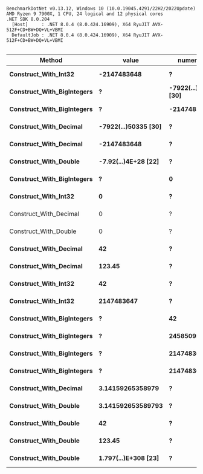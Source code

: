 ```

BenchmarkDotNet v0.13.12, Windows 10 (10.0.19045.4291/22H2/2022Update)
AMD Ryzen 9 7900X, 1 CPU, 24 logical and 12 physical cores
.NET SDK 8.0.204
  [Host]     : .NET 8.0.4 (8.0.424.16909), X64 RyuJIT AVX-512F+CD+BW+DQ+VL+VBMI
  DefaultJob : .NET 8.0.4 (8.0.424.16909), X64 RyuJIT AVX-512F+CD+BW+DQ+VL+VBMI


```
| Method                     | value                | numerator            | denominator         | Mean       | Error     | StdDev    | Gen0   | Allocated |
|--------------------------- |--------------------- |--------------------- |-------------------- |-----------:|----------:|----------:|-------:|----------:|
| **Construct_With_Int32**       | **-2147483648**          | **?**                    | **?**                   |   **4.126 ns** | **0.0068 ns** | **0.0060 ns** |      **-** |         **-** |
| **Construct_With_BigIntegers** | **?**                    | **-7922(...)50335 [30]** | **2147483647**          |  **10.849 ns** | **0.0128 ns** | **0.0100 ns** |      **-** |         **-** |
| **Construct_With_BigIntegers** | **?**                    | **-2147483648**          | **1**                   |   **7.431 ns** | **0.0065 ns** | **0.0061 ns** |      **-** |         **-** |
| **Construct_With_Decimal**     | **-7922(...)50335 [30]** | **?**                    | **?**                   |  **47.979 ns** | **0.0922 ns** | **0.0817 ns** | **0.0124** |     **208 B** |
| **Construct_With_Decimal**     | **-2147483648**          | **?**                    | **?**                   |  **44.289 ns** | **0.2520 ns** | **0.2233 ns** | **0.0119** |     **200 B** |
| **Construct_With_Double**      | **-7.92(...)4E+28 [22]** | **?**                    | **?**                   | **111.277 ns** | **0.4522 ns** | **0.4230 ns** | **0.0105** |     **176 B** |
| **Construct_With_BigIntegers** | **?**                    | **0**                    | **1**                   |   **6.109 ns** | **0.0064 ns** | **0.0054 ns** |      **-** |         **-** |
| **Construct_With_Int32**       | **0**                    | **?**                    | **?**                   |   **3.743 ns** | **0.0108 ns** | **0.0096 ns** |      **-** |         **-** |
| Construct_With_Decimal     | 0                    | ?                    | ?                   |   8.415 ns | 0.0225 ns | 0.0211 ns |      - |         - |
| Construct_With_Double      | 0                    | ?                    | ?                   |   7.974 ns | 0.0141 ns | 0.0132 ns |      - |         - |
| **Construct_With_Decimal**     | **42**                   | **?**                    | **?**                   |  **43.166 ns** | **0.4548 ns** | **0.4254 ns** | **0.0100** |     **168 B** |
| **Construct_With_Decimal**     | **123.45**               | **?**                    | **?**                   |  **85.907 ns** | **0.1949 ns** | **0.1823 ns** | **0.0100** |     **168 B** |
| **Construct_With_Int32**       | **42**                   | **?**                    | **?**                   |   **7.210 ns** | **0.0865 ns** | **0.0809 ns** |      **-** |         **-** |
| **Construct_With_Int32**       | **2147483647**           | **?**                    | **?**                   |   **3.850 ns** | **0.0122 ns** | **0.0095 ns** |      **-** |         **-** |
| **Construct_With_BigIntegers** | **?**                    | **42**                   | **1**                   |   **7.144 ns** | **0.0365 ns** | **0.0341 ns** |      **-** |         **-** |
| **Construct_With_BigIntegers** | **?**                    | **245850922**            | **78256779**            |  **19.291 ns** | **0.0528 ns** | **0.0494 ns** |      **-** |         **-** |
| **Construct_With_BigIntegers** | **?**                    | **2147483647**           | **2147483647**          |  **17.365 ns** | **0.0847 ns** | **0.0751 ns** |      **-** |         **-** |
| **Construct_With_BigIntegers** | **?**                    | **2147483647**           | **1797(...)8368 [309]** |  **64.550 ns** | **0.3287 ns** | **0.3074 ns** |      **-** |         **-** |
| **Construct_With_Decimal**     | **3.14159265358979**     | **?**                    | **?**                   | **180.801 ns** | **1.3491 ns** | **1.2619 ns** | **0.0138** |     **232 B** |
| **Construct_With_Double**      | **3.141592653589793**    | **?**                    | **?**                   | **209.975 ns** | **0.9193 ns** | **0.8149 ns** | **0.0153** |     **256 B** |
| **Construct_With_Double**      | **42**                   | **?**                    | **?**                   |  **98.679 ns** | **0.4715 ns** | **0.4180 ns** | **0.0057** |      **96 B** |
| **Construct_With_Double**      | **123.45**               | **?**                    | **?**                   | **117.502 ns** | **0.2682 ns** | **0.2239 ns** | **0.0114** |     **192 B** |
| **Construct_With_Double**      | **1.797(...)E+308 [23]** | **?**                    | **?**                   | **346.579 ns** | **1.6768 ns** | **1.5685 ns** | **0.0353** |     **592 B** |
